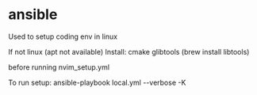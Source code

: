 # ansible
Used to setup coding env in linux

If not linux (apt not available)
Install:
cmake
glibtools (brew install libtools)

before running nvim_setup.yml

To run setup:
ansible-playbook local.yml --verbose -K
